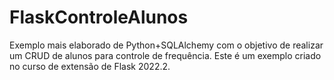 # FlaskControleAlunos
Exemplo mais elaborado de Python+SQLAlchemy com o objetivo de realizar um CRUD de alunos para controle de frequência.
Este é um exemplo criado no curso de extensão de Flask 2022.2.

